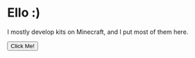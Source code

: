 <h1>Ello :)</h1>
<p>I mostly develop kits on Minecraft, and I put most of them here.</p>
<button type="button">Click Me!</button>
